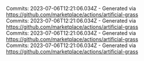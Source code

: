 Commits: 2023-07-06T12:21:06.034Z - Generated via https://github.com/marketplace/actions/artificial-grass
<br>
Commits: 2023-07-06T12:21:06.034Z - Generated via https://github.com/marketplace/actions/artificial-grass
<br>
Commits: 2023-07-06T12:21:06.034Z - Generated via https://github.com/marketplace/actions/artificial-grass
<br>
Commits: 2023-07-06T12:21:06.034Z - Generated via https://github.com/marketplace/actions/artificial-grass
<br>
